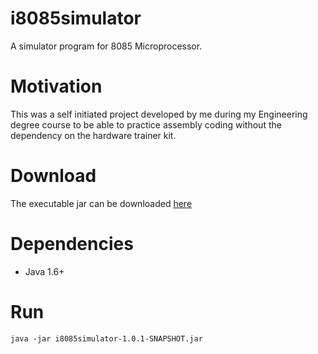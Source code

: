 # i8085simulator

A simulator program for 8085 Microprocessor. 

# Motivation

This was a self initiated project developed by me during my Engineering degree course to be able to practice assembly coding without the dependency on the hardware trainer kit. 

# Download

The executable jar can be downloaded [here](https://github.com/uniquetrij/i8085simulator/blob/master/target/i8085simulator-1.0.1-SNAPSHOT.jar)

# Dependencies
- Java 1.6+

# Run

```
java -jar i8085simulator-1.0.1-SNAPSHOT.jar
```





